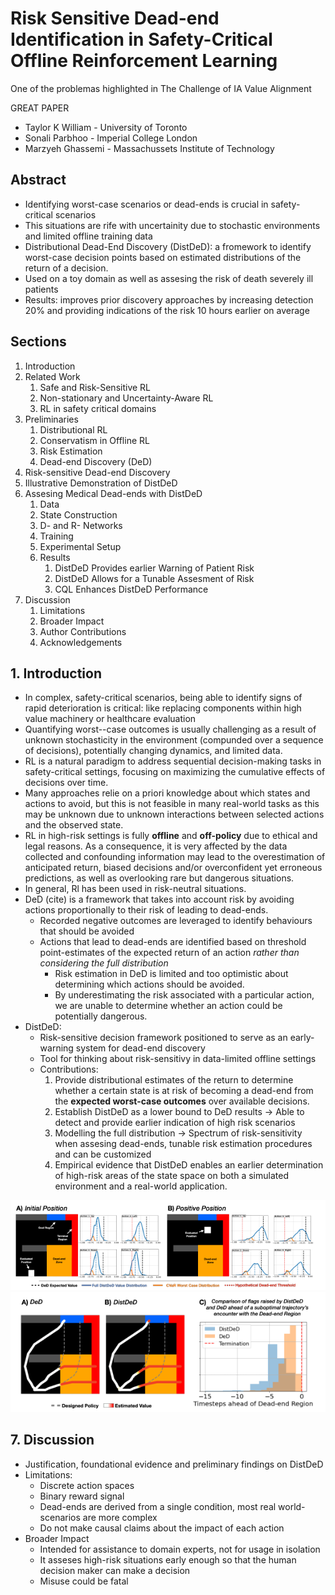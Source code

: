 # Risk Sensitive Dead-end Identification in Safety-Critical Offline Reinforcement Learning

One of the problemas highlighted in The Challenge of IA Value Alignment

GREAT PAPER

* Taylor K William - University of Toronto
* Sonali Parbhoo - Imperial College London
* Marzyeh Ghassemi - Massachussets Institute of Technology

## Abstract

* Identifying worst-case scenarios or dead-ends is crucial in safety-critical scenarios
* This situations are rife with uncertainity due to stochastic environments and limited offline training data
* Distributional Dead-End Discovery (DistDeD): a fromework to identify worst-case decision points based on estimated distributions of the return of a decision.
* Used on a toy domain as well as assesing the risk of death severely ill patients
* Results: improves prior discovery approaches by increasing detection 20% and providing indications of the risk 10 hours earlier on average

## Sections

1. Introduction
2. Related Work
   1. Safe and Risk-Sensitive RL
   2. Non-stationary and Uncertainty-Aware RL
   3. RL in safety critical domains
3. Preliminaries
   1. Distributional RL
   2. Conservatism in Offline RL
   3. Risk Estimation
   4. Dead-end Discovery (DeD)
4. Risk-sensitive Dead-end Discovery
5. Illustrative Demonstration of DistDeD
6. Assesing Medical Dead-ends with DistDeD
      1. Data
      2. State Construction
      3. D- and R- Networks
      4. Training
   1. Experimental Setup
   2. Results
      1. DistDeD Provides earlier Warning of Patient Risk
      2. DistDeD Allows for a Tunable Assesment of Risk
      3. CQL Enhances DistDeD Performance
7. Discussion
   1. Limitations
   2. Broader Impact
   3. Author Contributions
   4. Acknowledgements

## 1. Introduction

* In complex, safety-critical scenarios, being able to identify signs of rapid deterioration is critical: like replacing components within high value machinery or healthcare evaluation
* Quantifying worst--case outcomes is usually challenging as a result of unknown stochasticity in the environment (compunded over a sequence of decisions), potentially changing dynamics, and limited data.
* RL is a natural paradigm to address sequential decision-making tasks in safety-critical settings, focusing on maximizing the cumulative effects of decisions over time.
* Many approaches relie on a priori knowledge about which states and actions to avoid, but this is not feasible in many real-world tasks as this may be unknown due to unknown interactions between selected actions and the observed state.
* RL in high-risk settings is fully __offline__ and __off-policy__ due to ethical and legal reasons. As a consequence, it is very affected by the data collected and confounding information may lead to the overestimation of anticipated return, biased decisions and/or overconfident yet erroneous predictions, as well as overlooking rare but dangerous situations.
* In general, Rl has been used in risk-neutral situations. 
* DeD (cite) is a framework that takes into account risk by avoiding actions proportionally to their risk of leading to dead-ends.
  * Recorded negative outcomes are leveraged to identify behaviours that should be avoided
  * Actions that lead to dead-ends are identified based on threshold point-estimates of the expected return of an action _rather than considering the full distribution_
    * Risk estimation in DeD is limited and too optimistic about determining which actions should be avoided.
    * By underestimating the risk associated with a particular action, we are unable to determine whether an action could be potentially dangerous.
* DistDeD:
  * Risk-sensitive decision framework positioned to serve as an early-warning system for dead-end discovery
  * Tool for thinking about risk-sensitivy in data-limited offline settings
  * Contributions:
    1. Provide distributional estimates of the return to determine whether a certain state is at risk of becoming a dead-end from the __expected worst-case outcomes__ over available decisions.
    2. Establish DistDeD as a lower bound to DeD results -> Able to detect and provide earlier indication of high risk scenarios
    3. Modelling the full distribution -> Spectrum of risk-sensitivity when assesing dead-ends, tunable risk estimation procedures and can be customized
    4. Empirical evidence that DistDeD enables an earlier determination of high-risk areas of the state space on both a simulated environment and a real-world application.

![](images/DistDeD_goals.png)
![](images/DistDeD_vs_DeD.png)

## 7. Discussion

* Justification, foundational evidence and preliminary findings on DistDeD
* Limitations:
  * Discrete action spaces
  * Binary reward signal
  * Dead-ends are derived from a single condition, most real world-scenarios are more complex
  * Do not make causal claims about the impact of each action
* Broader Impact
  * Intended for assistance to domain experts, not for usage in isolation
  * It asseses high-risk situations early enough so that the human decision maker can make a decision
  * Misuse could be fatal

